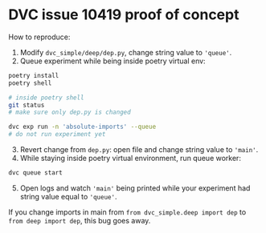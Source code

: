 # DVC issue 10419 proof of concept
How to reproduce:
1. Modify `dvc_simple/deep/dep.py`, change string value to `'queue'`.
2. Queue experiment while being inside poetry virtual env:

```bash
poetry install
poetry shell

# inside poetry shell
git status
# make sure only dep.py is changed

dvc exp run -n 'absolute-imports' --queue
# do not run experiment yet
```
3. Revert change from `dep.py`: open file and change string value to `'main'`.
4. While staying inside poetry virtual environment, run queue worker:

```bash
dvc queue start
```
5. Open logs and watch `'main'` being printed while your experiment had string value equal to `'queue'`.

If you change imports in main from `from dvc_simple.deep import dep` to `from deep import dep`, this bug goes away.


